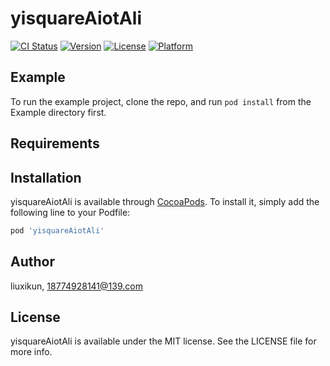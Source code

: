 # yisquareAiotAli

[![CI Status](https://img.shields.io/travis/liuxikun/yisquareAiotAli.svg?style=flat)](https://travis-ci.org/liuxikun/yisquareAiotAli)
[![Version](https://img.shields.io/cocoapods/v/yisquareAiotAli.svg?style=flat)](https://cocoapods.org/pods/yisquareAiotAli)
[![License](https://img.shields.io/cocoapods/l/yisquareAiotAli.svg?style=flat)](https://cocoapods.org/pods/yisquareAiotAli)
[![Platform](https://img.shields.io/cocoapods/p/yisquareAiotAli.svg?style=flat)](https://cocoapods.org/pods/yisquareAiotAli)

## Example

To run the example project, clone the repo, and run `pod install` from the Example directory first.

## Requirements

## Installation

yisquareAiotAli is available through [CocoaPods](https://cocoapods.org). To install
it, simply add the following line to your Podfile:

```ruby
pod 'yisquareAiotAli'
```

## Author

liuxikun, 18774928141@139.com

## License

yisquareAiotAli is available under the MIT license. See the LICENSE file for more info.
